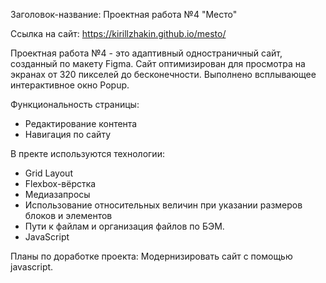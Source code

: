 ﻿Заголовок-название: Проектная работа №4 "Место" 

Ссылка на сайт: https://kirillzhakin.github.io/mesto/

Проектная работа №4 - это адаптивный одностраничный сайт, созданный по макету Figma. Сайт оптимизирован для просмотра на экранах от 320 пикселей до бесконечности. Выполнено всплывающее интерактивное окно Popup. 
 
Функциональность страницы: 

- Редактирование контента
- Навигация по сайту

В пректе используются технологии:
- Grid Layout
- Flexbox-вёрстка
- Медиазапросы
- Использование относительных величин при указании размеров блоков и элементов
- Пути к файлам и организация файлов по БЭМ.
- JavaScript

Планы по доработке проекта:
Модернизировать сайт с помощью javascript.

